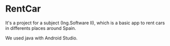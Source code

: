 # RentCar

It's a project for a subject (Ing.Software II), which is a basic app to rent cars in differents places around Spain.

We used java with Android Studio.

